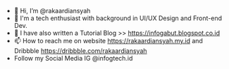 - 👋 Hi, I’m @rakaardiansyah
- 🌱 I'm a tech enthusiast with background in UI/UX Design and Front-end Dev.
- 💞️ I have also written a Tutorial Blog >> https://infogabut.blogspot.co.id
- 📫 How to reach me on website https://rakaardiansyah.my.id and Dribbble https://dribbble.com/rakaardiansyah
-  Follow my Social Media IG @infogtech.id

<!---
rakaardiansyah/rakaardiansyah is a ✨ special ✨ repository because its `README.md` (this file) appears on your GitHub profile.
You can click the Preview link to take a look at your changes.
--->
